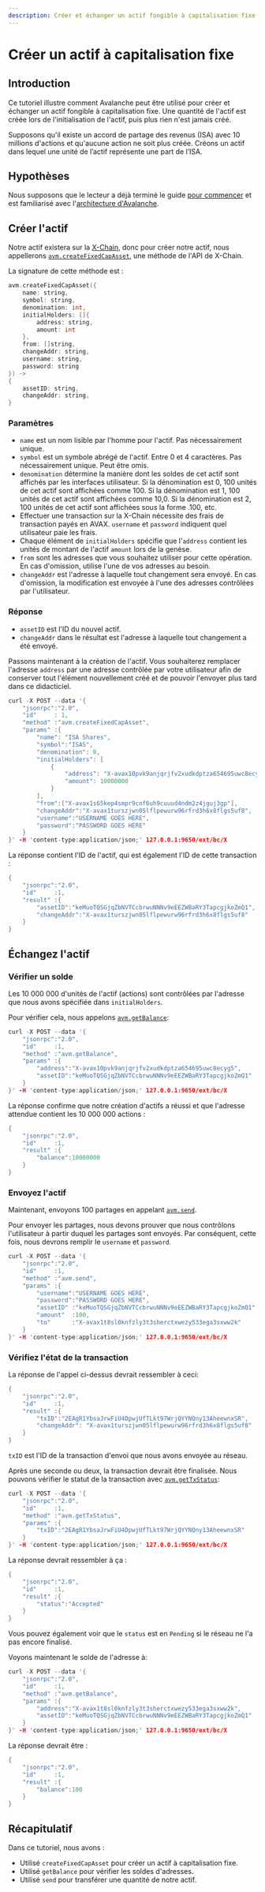 ```yaml
---
description: Créer et échanger un actif fongible à capitalisation fixe
---
```


# Créer un actif à capitalisation fixe

## Introduction

Ce tutoriel illustre comment Avalanche peut être utilisé pour créer et échanger un actif fongible à capitalisation fixe. Une quantité de l'actif est créée lors de l'initialisation de l'actif, puis plus rien n'est jamais créé.

Supposons qu'il existe un accord de partage des revenus \(ISA\) avec 10 millions d'actions et qu'aucune action ne soit plus créée. Créons un actif dans lequel une unité de l’actif représente une part de l’ISA.

## Hypothèses

Nous supposons que le lecteur a déjà terminé le guide [pour commencer](../../commencer.md) et est familiarisé avec l'[architecture d'Avalanche](../../apprendre/presentation-du-systeme/).

## Créer l'actif

Notre actif existera sur la [X-Chain](../../apprendre/presentation-du-systeme/#x-chain), donc pour créer notre actif, nous appellerons [`avm.createFixedCapAsset`](../../apis/avm-api-x-chain.md#avm-createfixedcapasset), une méthode de l'API de X-Chain.

La signature de cette méthode est :

```cpp
avm.createFixedCapAsset({
    name: string,
    symbol: string,
    denomination: int,  
    initialHolders: []{
        address: string,
        amount: int
    },
    from: []string,
    changeAddr: string,
    username: string,  
    password: string
}) ->
{
    assetID: string,
    changeAddr: string,
}
```

### Paramètres

* `name` est un nom lisible par l'homme pour l'actif. Pas nécessairement unique.
* `symbol` est un symbole abrégé de l'actif. Entre 0 et 4 caractères. Pas nécessairement unique. Peut être omis.
*  `denomination` détermine la manière dont les soldes de cet actif sont affichés par les interfaces utilisateur. Si la dénomination est 0, 100 unités de cet actif sont affichées comme 100. Si la dénomination est 1, 100 unités de cet actif sont affichées comme 10,0. Si la dénomination est 2, 100 unités de cet actif sont affichées sous la forme .100, etc.
* Effectuer une transaction sur la X-Chain nécessite des frais de transaction payés en AVAX. `username` et `password` indiquent quel utilisateur paie les frais.
* Chaque élément de `initialHolders` spécifie que l'`address` contient les unités de montant de l'actif `amount` lors de la genèse.
* `from` sont les adresses que vous souhaitez utiliser pour cette opération. En cas d'omission, utilise l'une de vos adresses au besoin.
* `changeAddr` est l'adresse à laquelle tout changement sera envoyé. En cas d'omission, la modification est envoyée à l'une des adresses contrôlées par l'utilisateur.

### Réponse

* `assetID` est l'ID du nouvel actif. 
* `changeAddr` dans le résultat est l'adresse à laquelle tout changement a été envoyé.

Passons maintenant à la création de l'actif. Vous souhaiterez remplacer l'adresse `address` par une adresse contrôlée par votre utilisateur afin de conserver tout l'élément nouvellement créé et de pouvoir l'envoyer plus tard dans ce didacticiel.

```cpp
curl -X POST --data '{
    "jsonrpc":"2.0",
    "id"     : 1,
    "method" :"avm.createFixedCapAsset",
    "params" :{
        "name": "ISA Shares",
        "symbol":"ISAS",
        "denomination": 0,
        "initialHolders": [
            {
                "address": "X-avax10pvk9anjqrjfv2xudkdptza654695uwc8ecyg5",
                "amount": 10000000
            }
        ],
        "from":["X-avax1s65kep4smpr9cnf6uh9cuuud4ndm2z4jguj3gp"],
        "changeAddr":"X-avax1turszjwn05lflpewurw96rfrd3h6x8flgs5uf8",
        "username":"USERNAME GOES HERE",
        "password":"PASSWORD GOES HERE"
    }
}' -H 'content-type:application/json;' 127.0.0.1:9650/ext/bc/X
```

La réponse contient l'ID de l'actif, qui est également l'ID de cette transaction :

```cpp
{
    "jsonrpc":"2.0",
    "id"     :1,
    "result" :{
        "assetID":"keMuoTQSGjqZbNVTCcbrwuNNNv9eEEZWBaRY3TapcgjkoZmQ1",
        "changeAddr":"X-avax1turszjwn05lflpewurw96rfrd3h6x8flgs5uf8"
    }
}
```

## Échangez l'actif

### Vérifier un solde 

Les 10 000 000 d'unités de l'actif \(actions\) sont contrôlées par l'adresse que nous avons spécifiée dans `initialHolders`.

Pour vérifier cela, nous appelons [`avm.getBalance`](../../apis/avm-api-x-chain.md#avm-getbalance):

```cpp
curl -X POST --data '{
    "jsonrpc":"2.0",
    "id"     :1,
    "method" :"avm.getBalance",
    "params" :{
        "address":"X-avax10pvk9anjqrjfv2xudkdptza654695uwc8ecyg5",
        "assetID":"keMuoTQSGjqZbNVTCcbrwuNNNv9eEEZWBaRY3TapcgjkoZmQ1"
    }
}' -H 'content-type:application/json;' 127.0.0.1:9650/ext/bc/X
```

La réponse confirme que notre création d'actifs a réussi et que l'adresse attendue contient les 10 000 000 actions :

```cpp
{
    "jsonrpc":"2.0",
    "id"     :1,
    "result" :{
        "balance":10000000
    }
}
```

### Envoyez l'actif

Maintenant, envoyons 100 partages en appelant [`avm.send`](../../apis/avm-api-x-chain.md#avm-send).

Pour envoyer les partages, nous devons prouver que nous contrôlons l'utilisateur à partir duquel les partages sont envoyés. Par conséquent, cette fois, nous devrons remplir le `username` et `password`.

```cpp
curl -X POST --data '{
    "jsonrpc":"2.0",
    "id"     :1,
    "method" :"avm.send",
    "params" :{
        "username":"USERNAME GOES HERE",
        "password":"PASSWORD GOES HERE",
        "assetID" :"keMuoTQSGjqZbNVTCcbrwuNNNv9eEEZWBaRY3TapcgjkoZmQ1",
        "amount"  :100,
        "to"      :"X-avax1t8sl0knfzly3t3sherctxwezy533ega3sxww2k"
    }
}' -H 'content-type:application/json;' 127.0.0.1:9650/ext/bc/X
```

### Vérifiez l'état de la transaction

La réponse de l'appel ci-dessus devrait ressembler à ceci:

```cpp
{
    "jsonrpc":"2.0",
    "id"     :1,
    "result" :{
        "txID":"2EAgR1YbsaJrwFiU4DpwjUfTLkt97WrjQYYNQny13AheewnxSR",
        "changeAddr": "X-avax1turszjwn05lflpewurw96rfrd3h6x8flgs5uf8"
    }
}
```

`txID` est l'ID de la transaction d'envoi que nous avons envoyée au réseau.

Après une seconde ou deux, la transaction devrait être finalisée. Nous pouvons vérifier le statut de la transaction avec [`avm.getTxStatus`](../../apis/avm-api-x-chain.md#avm-gettxstatus):

```cpp
curl -X POST --data '{
    "jsonrpc":"2.0",
    "id"     :1,
    "method" :"avm.getTxStatus",
    "params" :{
        "txID":"2EAgR1YbsaJrwFiU4DpwjUfTLkt97WrjQYYNQny13AheewnxSR"
    }
}' -H 'content-type:application/json;' 127.0.0.1:9650/ext/bc/X
```

La réponse devrait ressembler à ça :

```cpp
{
    "jsonrpc":"2.0",
    "id"     :1,
    "result" :{
        "status":"Accepted"
    }
}
```

Vous pouvez également voir que le `status` est en `Pending` si le réseau ne l'a pas encore finalisé.

Voyons maintenant le solde de l'adresse à:

```cpp
curl -X POST --data '{
    "jsonrpc":"2.0",
    "id"     :1,
    "method" :"avm.getBalance",
    "params" :{
        "address":"X-avax1t8sl0knfzly3t3sherctxwezy533ega3sxww2k",
        "assetID":"keMuoTQSGjqZbNVTCcbrwuNNNv9eEEZWBaRY3TapcgjkoZmQ1"
    }
}' -H 'content-type:application/json;' 127.0.0.1:9650/ext/bc/X
```

La réponse devrait être :

```cpp
{
    "jsonrpc":"2.0",
    "id"     :1,
    "result" :{
        "balance":100
    }
}
```

## Récapitulatif

Dans ce tutoriel, nous avons :

* Utilisé `createFixedCapAsset` pour créer un actif à capitalisation fixe. 
* Utilisé `getBalance` pour vérifier les soldes d'adresses.
* Utilisé `send` pour transférer une quantité de notre actif.


